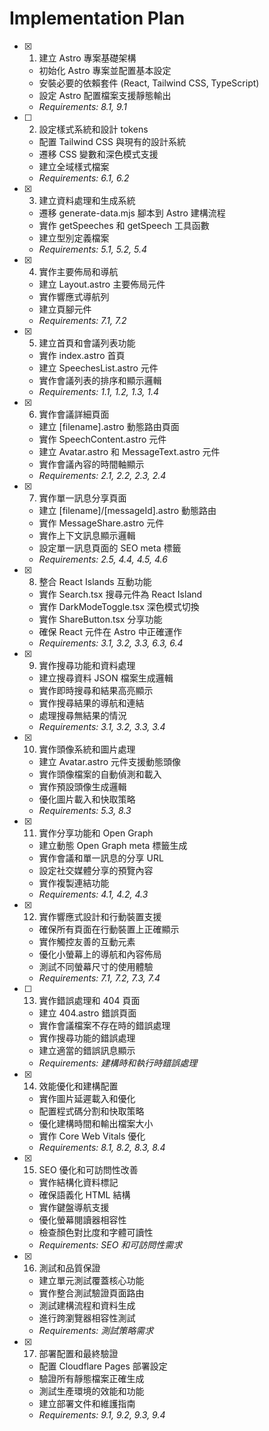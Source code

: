 # Implementation Plan

- [x] 1. 建立 Astro 專案基礎架構
  - 初始化 Astro 專案並配置基本設定
  - 安裝必要的依賴套件 (React, Tailwind CSS, TypeScript)
  - 設定 Astro 配置檔案支援靜態輸出
  - _Requirements: 8.1, 9.1_

- [ ] 2. 設定樣式系統和設計 tokens
  - 配置 Tailwind CSS 與現有的設計系統
  - 遷移 CSS 變數和深色模式支援
  - 建立全域樣式檔案
  - _Requirements: 6.1, 6.2_

- [x] 3. 建立資料處理和生成系統
  - 遷移 generate-data.mjs 腳本到 Astro 建構流程
  - 實作 getSpeeches 和 getSpeech 工具函數
  - 建立型別定義檔案
  - _Requirements: 5.1, 5.2, 5.4_

- [x] 4. 實作主要佈局和導航
  - 建立 Layout.astro 主要佈局元件
  - 實作響應式導航列
  - 建立頁腳元件
  - _Requirements: 7.1, 7.2_

- [x] 5. 建立首頁和會議列表功能
  - 實作 index.astro 首頁
  - 建立 SpeechesList.astro 元件
  - 實作會議列表的排序和顯示邏輯
  - _Requirements: 1.1, 1.2, 1.3, 1.4_

- [x] 6. 實作會議詳細頁面
  - 建立 [filename].astro 動態路由頁面
  - 實作 SpeechContent.astro 元件
  - 建立 Avatar.astro 和 MessageText.astro 元件
  - 實作會議內容的時間軸顯示
  - _Requirements: 2.1, 2.2, 2.3, 2.4_

- [x] 7. 實作單一訊息分享頁面
  - 建立 [filename]/[messageId].astro 動態路由
  - 實作 MessageShare.astro 元件
  - 實作上下文訊息顯示邏輯
  - 設定單一訊息頁面的 SEO meta 標籤
  - _Requirements: 2.5, 4.4, 4.5, 4.6_

- [x] 8. 整合 React Islands 互動功能
  - 實作 Search.tsx 搜尋元件為 React Island
  - 實作 DarkModeToggle.tsx 深色模式切換
  - 實作 ShareButton.tsx 分享功能
  - 確保 React 元件在 Astro 中正確運作
  - _Requirements: 3.1, 3.2, 3.3, 6.3, 6.4_

- [x] 9. 實作搜尋功能和資料處理
  - 建立搜尋資料 JSON 檔案生成邏輯
  - 實作即時搜尋和結果高亮顯示
  - 實作搜尋結果的導航和連結
  - 處理搜尋無結果的情況
  - _Requirements: 3.1, 3.2, 3.3, 3.4_

- [x] 10. 實作頭像系統和圖片處理
  - 建立 Avatar.astro 元件支援動態頭像
  - 實作頭像檔案的自動偵測和載入
  - 實作預設頭像生成邏輯
  - 優化圖片載入和快取策略
  - _Requirements: 5.3, 8.3_

- [x] 11. 實作分享功能和 Open Graph
  - 建立動態 Open Graph meta 標籤生成
  - 實作會議和單一訊息的分享 URL
  - 設定社交媒體分享的預覽內容
  - 實作複製連結功能
  - _Requirements: 4.1, 4.2, 4.3_

- [x] 12. 實作響應式設計和行動裝置支援
  - 確保所有頁面在行動裝置上正確顯示
  - 實作觸控友善的互動元素
  - 優化小螢幕上的導航和內容佈局
  - 測試不同螢幕尺寸的使用體驗
  - _Requirements: 7.1, 7.2, 7.3, 7.4_

- [ ] 13. 實作錯誤處理和 404 頁面
  - 建立 404.astro 錯誤頁面
  - 實作會議檔案不存在時的錯誤處理
  - 實作搜尋功能的錯誤處理
  - 建立適當的錯誤訊息顯示
  - _Requirements: 建構時和執行時錯誤處理_

- [x] 14. 效能優化和建構配置
  - 實作圖片延遲載入和優化
  - 配置程式碼分割和快取策略
  - 優化建構時間和輸出檔案大小
  - 實作 Core Web Vitals 優化
  - _Requirements: 8.1, 8.2, 8.3, 8.4_

- [x] 15. SEO 優化和可訪問性改善
  - 實作結構化資料標記
  - 確保語義化 HTML 結構
  - 實作鍵盤導航支援
  - 優化螢幕閱讀器相容性
  - 檢查顏色對比度和字體可讀性
  - _Requirements: SEO 和可訪問性需求_

- [x] 16. 測試和品質保證
  - 建立單元測試覆蓋核心功能
  - 實作整合測試驗證頁面路由
  - 測試建構流程和資料生成
  - 進行跨瀏覽器相容性測試
  - _Requirements: 測試策略需求_

- [x] 17. 部署配置和最終驗證
  - 配置 Cloudflare Pages 部署設定
  - 驗證所有靜態檔案正確生成
  - 測試生產環境的效能和功能
  - 建立部署文件和維護指南
  - _Requirements: 9.1, 9.2, 9.3, 9.4_